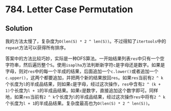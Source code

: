 # 784. Letter Case Permutation

## Solution

我的方法太慢了，复杂度为`O(len(S) * 2 ^ len(S))`。不过得知了`itertools`中的`repeat`方法可以获得所有排序。

答案中的方法比较巧妙，实际是一种DFS算法。一开始结果列表`res`中只有一个空字符串，然后遍历整个`S`。使用`isaplha`方法判断新字符`c`是字母还是数字。如果是字母，则对`res`中的每一个半成的结果，后面追加一个`c.lower()`或者追加一个`c.upper()`，这两个都要追加，并把两个新的结果放回`res`。如果`res`当前有`2 ^ k`个长度为`l`的半成品结果，则如果`c`是字母，经过这次操作，`res`中含有`2 ^ (k + 1)`个长度为`l + 1`的半成品结果。如果`c`是数字，直接追加这个数字即可。同样地，如果`res`当前有`2 ^ k`个长度为`l`的半成品结果，经过这次操作`res`中将有`2 ^ k`个长度为`l + 1`的半成品结果。复杂度最高也为`O(len(S) * 2 ^ len(S))`。
